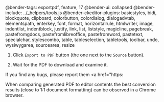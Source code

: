 @bender-tags: exportpdf, feature, 17
@bender-ui: collapsed
@bender-include: ../_helpers/tools.js
@bender-ckeditor-plugins: basicstyles, bidi, blockquote, clipboard, colorbutton, colordialog, dialogadvtab, elementspath, enterkey, font, format, horizontalrule, htmlwriter, image, indentlist, indentblock, justify, link, list, liststyle, magicline, pagebreak, pastefromgdocs, pastefromlibreoffice, pastefromword, pastetext, specialchar, stylescombo, table, tableselection, tabletools, toolbar, undo, wysiwygarea, sourcearea, resize

1. Click `Export to PDF` button (the one next to the `Source` button).

1. Wait for the PDF to download and examine it.

If you find any bugs, please report them <a href="https:

When comparing generated PDF to editor contents the best conversion results (close to 1:1 document formatting) can be observed in a Chrome browser.
